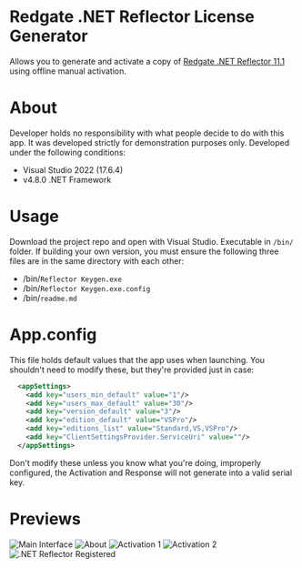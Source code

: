 # Redgate .NET Reflector License Generator
Allows you to generate and activate a copy of [Redgate .NET Reflector 11.1](https://www.red-gate.com/products/dotnet-development/reflector/) using offline manual activation.

# About
Developer holds no responsibility with what people decide to do with this app. It was developed strictly for demonstration purposes only.
Developed under the following conditions:
- Visual Studio 2022 (17.6.4)
- v4.8.0 .NET Framework

# Usage
Download the project repo and open with Visual Studio. 
Executable in `/bin/` folder.
If building your own version, you must ensure the following three files are in the same directory with each other:
- /bin/`Reflector Keygen.exe`
- /bin/`Reflector Keygen.exe.config`
- /bin/`readme.md`

# App.config
This file holds default values that the app uses when launching. You shouldn't need to modify these, but they're provided just in case:
```xml
  <appSettings>
    <add key="users_min_default" value="1"/>
    <add key="users_max_default" value="30"/>
    <add key="version_default" value="3"/>
    <add key="edition_default" value="VSPro"/>
    <add key="editions_list" value="Standard,VS,VSPro"/>
    <add key="ClientSettingsProvider.ServiceUri" value=""/>
  </appSettings>
```
Don't modify these unless you know what you're doing, improperly configured, the Activation and Response will not generate into a valid serial key.

# Previews
![Main Interface](https://i.imgur.com/UAaaZEf.png)
![About](https://i.imgur.com/bHaMotZ.png)
![Activation 1](https://i.imgur.com/8geBMbu.png)
![Activation 2](https://i.imgur.com/Q2pwM75.png)
![.NET Reflector Registered](https://i.imgur.com/k3fQ7hJ.png)